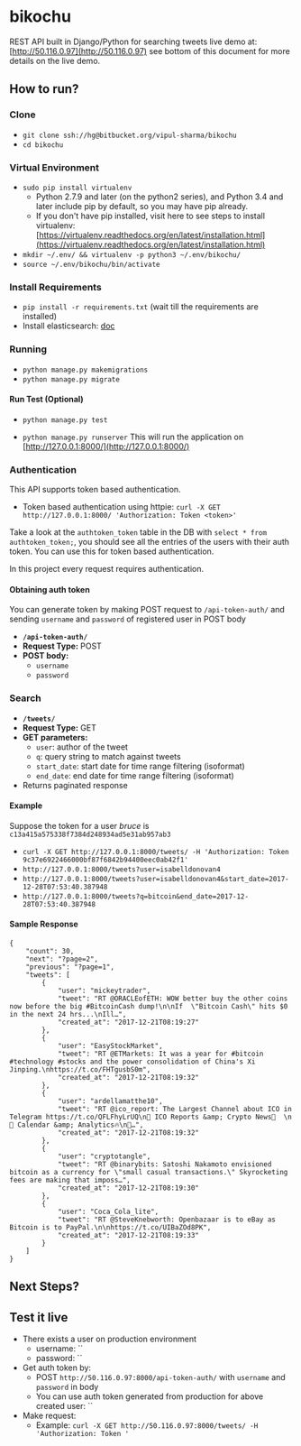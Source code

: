 bikochu
=======

REST API built in Django/Python for searching tweets
live demo at: [http://50.116.0.97](http://50.116.0.97)
see bottom of this document for more details on the live demo.

How to run?
-----------

### Clone ###
* `git clone ssh://hg@bitbucket.org/vipul-sharma/bikochu`
* `cd bikochu`

### Virtual Environment ###
* `sudo pip install virtualenv`
     * Python 2.7.9 and later (on the python2 series), and Python 3.4 and later include pip by default, so you may have pip already.
     * If you don't have pip installed, visit here to see steps to install virtualenv: [https://virtualenv.readthedocs.org/en/latest/installation.html](https://virtualenv.readthedocs.org/en/latest/installation.html)
* `mkdir ~/.env/ && virtualenv -p python3 ~/.env/bikochu/`
* `source ~/.env/bikochu/bin/activate`

### Install Requirements ###
* `pip install -r requirements.txt` (wait till the requirements are installed)
* Install elasticsearch: [doc](https://www.elastic.co/guide/en/elasticsearch/reference/current/_installation.html#_installation_example_with_tar)

### Running ###
* `python manage.py makemigrations`
* `python manage.py migrate`

#### Run Test (Optional) ####
* `python manage.py test`

* `python manage.py runserver` This will run the application on [http://127.0.0.1:8000/](http://127.0.0.1:8000/)

### Authentication ###
This API supports token based authentication.

* Token based authentication using httpie: `curl -X GET http://127.0.0.1:8000/ 'Authorization: Token <token>'`

Take a look at the `authtoken_token` table in the DB with `select * from authtoken_token;`, you should see all the entries of the users with their auth token. You can use this for token based authentication.

In this project every request requires authentication.

#### Obtaining auth token ####
You can generate token by making POST request to `/api-token-auth/` and sending
`username` and `password` of registered user in POST body

* **`/api-token-auth/`**
* **Request Type:** POST
* **POST body:**
  * `username`
  * `password`

### Search ###
* **`/tweets/`**
* **Request Type:** GET
* **GET parameters:**
  * `user`: author of the tweet
  * `q`: query string to match against tweets
  * `start_date`: start date for time range filtering (isoformat)
  * `end_date`: end date for time range filtering (isoformat)
* Returns paginated response

#### Example ####
Suppose the token for a user _bruce_ is `c13a415a575338f7384d248934ad5e31ab957ab3`

* `curl -X GET http://127.0.0.1:8000/tweets/ -H 'Authorization: Token 9c37e6922466000bf87f6842b94400eec0ab42f1'`
* `http://127.0.0.1:8000/tweets?user=isabelldonovan4`
* `http://127.0.0.1:8000/tweets?user=isabelldonovan4&start_date=2017-12-28T07:53:40.387948`
* `http://127.0.0.1:8000/tweets?q=bitcoin&end_date=2017-12-28T07:53:40.387948`

#### Sample Response ####

    {
        "count": 30,
        "next": "?page=2",
        "previous": "?page=1",
        "tweets": [
            {
                "user": "mickeytrader",
                "tweet": "RT @ORACLEofETH: WOW better buy the other coins now before the big #BitcoinCash dump!\n\nIf  \"Bitcoin Cash\" hits $0 in the next 24 hrs...\nIll…",
                "created_at": "2017-12-21T08:19:27"
            },
            {
                "user": "EasyStockMarket",
                "tweet": "RT @ETMarkets: It was a year for #bitcoin #technology #stocks and the power consolidation of China's Xi Jinping.\nhttps://t.co/FHTgusbS0m",
                "created_at": "2017-12-21T08:19:32"
            },
            {
                "user": "ardellamatthe10",
                "tweet": "RT @ico_report: The Largest Channel about ICO in Telegram https://t.co/QFLFhyLrUQ\n💯 ICO Reports &amp; Crypto News🤘  \n📅 Сalendar &amp; Analytics🔥\n🚀…",
                "created_at": "2017-12-21T08:19:32"
            },
            {
                "user": "cryptotangle",
                "tweet": "RT @binarybits: Satoshi Nakamoto envisioned bitcoin as a currency for \"small casual transactions.\" Skyrocketing fees are making that imposs…",
                "created_at": "2017-12-21T08:19:30"
            },
            {
                "user": "Coca_Cola_lite",
                "tweet": "RT @SteveKnebworth: Openbazaar is to eBay as Bitcoin is to PayPal.\n\nhttps://t.co/UIBaZOd8PK",
                "created_at": "2017-12-21T08:19:33"
            }
        ]
    }

Next Steps?
-----------

## Test it live ##

* There exists a user on production environment
    * username: ``
    * password: ``
* Get auth token by:
    * POST `http://50.116.0.97:8000/api-token-auth/` with `username` and `password` in body
    * You can use auth token generated from production for above created user: ``
* Make request:
    * Example: `curl -X GET http://50.116.0.97:8000/tweets/ -H 'Authorization: Token '`



